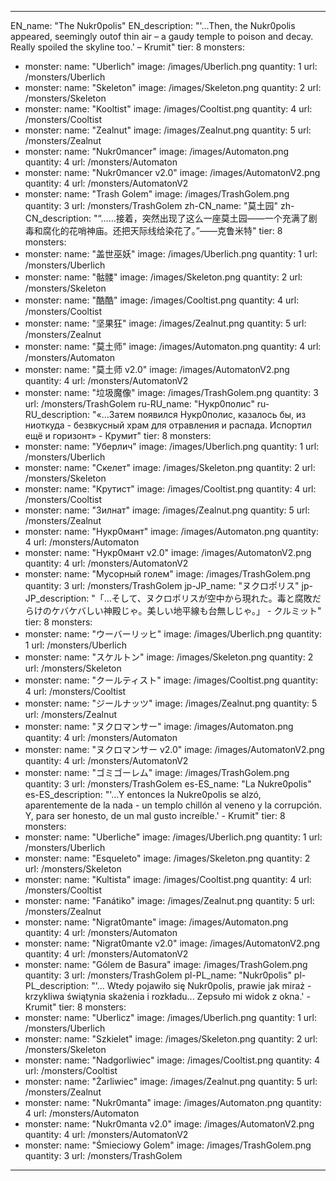 ---

EN_name: "The Nukr0polis"
EN_description: "'...Then, the Nukr0polis appeared, seemingly outof thin air – a gaudy temple to poison and decay. Really spoiled the skyline too.' – Krumit"
tier: 8
monsters:
  - monster:
    name: "Uberlich"
    image: /images/Uberlich.png
    quantity: 1
    url: /monsters/Uberlich
  - monster:
    name: "Skeleton"
    image: /images/Skeleton.png
    quantity: 2
    url: /monsters/Skeleton
  - monster:
    name: "Kooltist"
    image: /images/Cooltist.png
    quantity: 4
    url: /monsters/Cooltist
  - monster:
    name: "Zealnut"
    image: /images/Zealnut.png
    quantity: 5
    url: /monsters/Zealnut
  - monster:
    name: "Nukr0mancer"
    image: /images/Automaton.png
    quantity: 4
    url: /monsters/Automaton
  - monster:
    name: "Nukr0mancer v2.0"
    image: /images/AutomatonV2.png
    quantity: 4
    url: /monsters/AutomatonV2
  - monster:
    name: "Trash Golem"
    image: /images/TrashGolem.png
    quantity: 3
    url: /monsters/TrashGolem
zh-CN_name: "莫土园"
zh-CN_description: "“……接着，突然出现了这么一座莫土园——一个充满了剧毒和腐化的花哨神庙。还把天际线给染花了。”——克鲁米特"
tier: 8
monsters:
  - monster:
    name: "盖世巫妖"
    image: /images/Uberlich.png
    quantity: 1
    url: /monsters/Uberlich
  - monster:
    name: "骷髅"
    image: /images/Skeleton.png
    quantity: 2
    url: /monsters/Skeleton
  - monster:
    name: "酷酷"
    image: /images/Cooltist.png
    quantity: 4
    url: /monsters/Cooltist
  - monster:
    name: "坚果狂"
    image: /images/Zealnut.png
    quantity: 5
    url: /monsters/Zealnut
  - monster:
    name: "莫土师"
    image: /images/Automaton.png
    quantity: 4
    url: /monsters/Automaton
  - monster:
    name: "莫土师 v2.0"
    image: /images/AutomatonV2.png
    quantity: 4
    url: /monsters/AutomatonV2
  - monster:
    name: "垃圾魔像"
    image: /images/TrashGolem.png
    quantity: 3
    url: /monsters/TrashGolem
ru-RU_name: "Нукр0полис"
ru-RU_description: "«...Затем появился Нукр0полис, казалось бы, из ниоткуда - безвкусный храм для отравления и распада. Испортил ещё и горизонт» - Крумит"
tier: 8
monsters:
  - monster:
    name: "Уберлич"
    image: /images/Uberlich.png
    quantity: 1
    url: /monsters/Uberlich
  - monster:
    name: "Скелет"
    image: /images/Skeleton.png
    quantity: 2
    url: /monsters/Skeleton
  - monster:
    name: "Крутист"
    image: /images/Cooltist.png
    quantity: 4
    url: /monsters/Cooltist
  - monster:
    name: "Зилнат"
    image: /images/Zealnut.png
    quantity: 5
    url: /monsters/Zealnut
  - monster:
    name: "Нукр0мант"
    image: /images/Automaton.png
    quantity: 4
    url: /monsters/Automaton
  - monster:
    name: "Нукр0мант v2.0"
    image: /images/AutomatonV2.png
    quantity: 4
    url: /monsters/AutomatonV2
  - monster:
    name: "Мусорный голем"
    image: /images/TrashGolem.png
    quantity: 3
    url: /monsters/TrashGolem
jp-JP_name: "ヌクロポリス"
jp-JP_description: "「…そして、ヌクロポリスが空中から現れた。毒と腐敗だらけのケバケバしい神殿じゃ。美しい地平線も台無しじゃ。」 - クルミット"
tier: 8
monsters:
  - monster:
    name: "ウーバーリッヒ"
    image: /images/Uberlich.png
    quantity: 1
    url: /monsters/Uberlich
  - monster:
    name: "スケルトン"
    image: /images/Skeleton.png
    quantity: 2
    url: /monsters/Skeleton
  - monster:
    name: "クールティスト"
    image: /images/Cooltist.png
    quantity: 4
    url: /monsters/Cooltist
  - monster:
    name: "ジールナッツ"
    image: /images/Zealnut.png
    quantity: 5
    url: /monsters/Zealnut
  - monster:
    name: "ヌクロマンサー"
    image: /images/Automaton.png
    quantity: 4
    url: /monsters/Automaton
  - monster:
    name: "ヌクロマンサー v2.0"
    image: /images/AutomatonV2.png
    quantity: 4
    url: /monsters/AutomatonV2
  - monster:
    name: "ゴミゴーレム"
    image: /images/TrashGolem.png
    quantity: 3
    url: /monsters/TrashGolem
es-ES_name: "La Nukre0polis"
es-ES_description: "'...Y entonces la Nukre0polis se alzó, aparentemente de la nada - un templo chillón al veneno y la corrupción. Y, para ser honesto, de un mal gusto increíble.' - Krumit"
tier: 8
monsters:
  - monster:
    name: "Uberliche"
    image: /images/Uberlich.png
    quantity: 1
    url: /monsters/Uberlich
  - monster:
    name: "Esqueleto"
    image: /images/Skeleton.png
    quantity: 2
    url: /monsters/Skeleton
  - monster:
    name: "Kultista"
    image: /images/Cooltist.png
    quantity: 4
    url: /monsters/Cooltist
  - monster:
    name: "Fanátiko"
    image: /images/Zealnut.png
    quantity: 5
    url: /monsters/Zealnut
  - monster:
    name: "Nigrat0mante"
    image: /images/Automaton.png
    quantity: 4
    url: /monsters/Automaton
  - monster:
    name: "Nigrat0mante v2.0"
    image: /images/AutomatonV2.png
    quantity: 4
    url: /monsters/AutomatonV2
  - monster:
    name: "Gólem de Basura"
    image: /images/TrashGolem.png
    quantity: 3
    url: /monsters/TrashGolem
pl-PL_name: "Nukr0polis"
pl-PL_description: "'... Wtedy pojawiło się Nukr0polis, prawie jak miraż - krzykliwa świątynia skażenia i rozkładu... Zepsuło mi widok z okna.' - Krumit"
tier: 8
monsters:
  - monster:
    name: "Uberlicz"
    image: /images/Uberlich.png
    quantity: 1
    url: /monsters/Uberlich
  - monster:
    name: "Szkielet"
    image: /images/Skeleton.png
    quantity: 2
    url: /monsters/Skeleton
  - monster:
    name: "Nadgorliwiec"
    image: /images/Cooltist.png
    quantity: 4
    url: /monsters/Cooltist
  - monster:
    name: "Żarliwiec"
    image: /images/Zealnut.png
    quantity: 5
    url: /monsters/Zealnut
  - monster:
    name: "Nukr0manta"
    image: /images/Automaton.png
    quantity: 4
    url: /monsters/Automaton
  - monster:
    name: "Nukr0manta v2.0"
    image: /images/AutomatonV2.png
    quantity: 4
    url: /monsters/AutomatonV2
  - monster:
    name: "Śmieciowy Golem"
    image: /images/TrashGolem.png
    quantity: 3
    url: /monsters/TrashGolem
---
